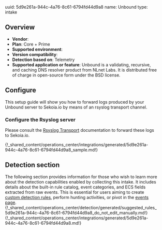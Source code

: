 uuid: 5d9e261a-944c-4a76-8c61-6794fd44d9a8
name: Unbound
type: intake

## Overview
- **Vendor**:
- **Plan**: Core + Prime
- **Supported environment**:
- **Version compatibility**:
- **Detection based on**: Telemetry
- **Supported application or feature**:
Unbound is a validating, recursive, and caching DNS resolver product from NLnet Labs. It is distributed free of charge in open-source form under the BSD license.



## Configure
This setup guide will show you how to forward logs produced by your Unbound server to Sekoia.io by means of an rsyslog transport channel.

### Configure the Rsyslog server
Please consult the [Rsyslog Transport](../../../ingestion_methods/syslog/overview/) documentation to forward these logs to Sekoia.io.

{!_shared_content/operations_center/integrations/generated/5d9e261a-944c-4a76-8c61-6794fd44d9a8_sample.md!}


## Detection section

The following section provides information for those who wish to learn more about the detection capabilities enabled by collecting this intake. It includes details about the built-in rule catalog, event categories, and ECS fields extracted from raw events. This is essential for users aiming to create [custom detection rules](/docs/xdr/features/detect/sigma.md), perform hunting activities, or pivot in the [events page](/docs/xdr/features/investigate/events.md).
{!_shared_content/operations_center/detection/generated/suggested_rules_5d9e261a-944c-4a76-8c61-6794fd44d9a8_do_not_edit_manually.md!}
{!_shared_content/operations_center/integrations/generated/5d9e261a-944c-4a76-8c61-6794fd44d9a8.md!}

